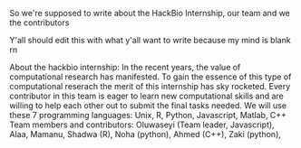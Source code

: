 So we're supposed to write about the HackBio Internship, our team and we the contributors


Y'all should edit this with what y'all want to write because my mind is blank rn

About the hackbio internship: 
In the recent years, the value of computational research has manifested. To gain the essence of this type of computational reserach the merit of this internship has sky rocketed. Every contributor in this team is eager to learn new computational skills and are willing to help each other out to submit the final tasks needed. We will use these 7 programming languages: Unix, R, Python, Javascript, Matlab, C++
Team members and contributors:
	Oluwaseyi (Team leader, Javascript),
	Alaa,
	Mamanu,
	Shadwa (R),
	Noha (python),
	Ahmed (C++),
	Zaki (python),
